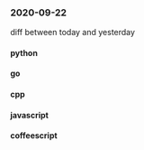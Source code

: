 ### 2020-09-22
diff between today and yesterday

#### python

#### go

#### cpp

#### javascript

#### coffeescript
